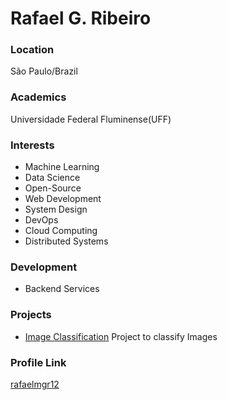# Rafael G. Ribeiro

### Location

São Paulo/Brazil

### Academics

Universidade Federal Fluminense(UFF)

### Interests

- Machine Learning
- Data Science
- Open-Source
- Web Development
- System Design
- DevOps
- Cloud Computing
- Distributed Systems

### Development

- Backend Services

### Projects

- [Image Classification](https://github.com/rafaelmgr12/image-classification) Project to classify Images

### Profile Link

[rafaelmgr12](https://github.com/rafaelmgr12)